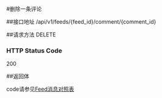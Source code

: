 #删除一条评论

##接口地址
/api/v1/feeds/{feed_id}/comment/{comment_id}

##请求方法
DELETE

### HTTP Status Code

200

##返回体


code请参见[Feed消息对照表](Feed消息对照表.md)